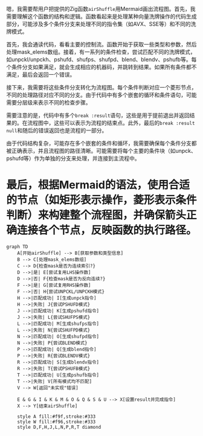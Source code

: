 嗯，我需要帮用户把提供的Zig函数`airShuffle`用Mermaid画出流程图。首先，我需要理解这个函数的结构和逻辑。函数看起来是处理某种向量洗牌操作的代码生成部分，可能涉及多个条件分支来处理不同的指令集（如AVX、SSE等）和不同的洗牌模式。

首先，我会通读代码，看看主要的控制流。函数开始于获取一些类型和参数，然后处理mask_elems数组。接着，有一系列的条件检查，尝试匹配不同的洗牌模式，如unpckl/unpckh、pshufd、shufps、shufpd、blend、blendv、pshufb等。每个条件分支如果满足，就会生成相应的机器码，并跳转到结果。如果所有条件都不满足，最后会返回一个错误。

接下来，我需要将这些条件分支转化为流程图。每个条件判断对应一个菱形节点，不同的处理路径对应不同的分支。由于代码中有多个嵌套的循环和条件语句，可能需要分层级来表示不同的检查步骤。

需要注意的是，代码中有多个`break :result`语句，这些是用于提前退出并返回结果的。在流程图中，这些可以表示为流程的结束点。此外，最后的`break :result null`和随后的错误返回也是流程的一部分。

由于代码结构复杂，可能存在多个嵌套的条件和循环，我需要确保每个条件分支都被正确表示，并且流程图的路径清晰。可能需要将每个主要的条件块（如unpck、pshufd等）作为单独的分支来处理，并连接到主流程中。

最后，根据Mermaid的语法，使用合适的节点（如矩形表示操作，菱形表示条件判断）来构建整个流程图，并确保箭头正确连接各个节点，反映函数的执行路径。
================================================
```mermaid
graph TD
    A[开始airShuffle] --> B[获取参数和类型信息]
    B --> C[处理mask_elems数组]
    C --> D{检查mask是否为连续索引?}
    D -->|是| E[尝试复用LHS操作数]
    D -->|否| F{检查mask是否为反向连续?}
    F -->|是| G[尝试复用RHS操作数]
    F -->|否| H{尝试UNPCKL/UNPCKH模式}
    H -->|匹配成功| I[生成unpck指令]
    H -->|失败| J{尝试PSHUFD模式}
    J -->|匹配成功| K[生成pshufd指令]
    J -->|失败| L{尝试SHUFPS模式}
    L -->|匹配成功| M[生成shufps指令]
    L -->|失败| N{尝试SHUFPD模式}
    N -->|匹配成功| O[生成shufpd指令]
    N -->|失败| P{尝试BLEND模式}
    P -->|匹配成功| Q[生成blend指令]
    P -->|失败| R{尝试BLENDV模式}
    R -->|匹配成功| S[生成blendv指令]
    R -->|失败| T{尝试PSHUFB模式}
    T -->|匹配成功| U[生成pshufb指令]
    T -->|失败| V[所有模式均不匹配]
    V --> W[返回"未实现"错误]
    
    E & G & I & K & M & O & Q & S & U --> X[设置result并完成指令]
    X --> Y[结束airShuffle]
    
    style A fill:#f9f,stroke:#333
    style W fill:#f96,stroke:#333
    style D,F,H,J,L,N,P,R,T diamond
```